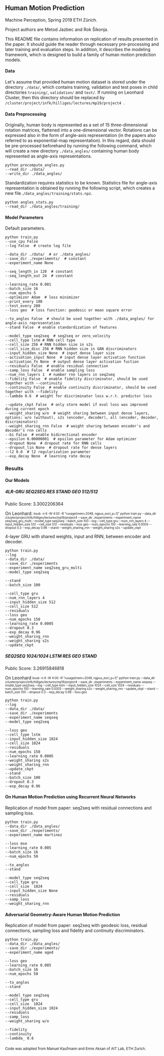 ## Human Motion Prediction

Machine Perception, Spring 2019 ETH Zürich.

Project authors are Metod Jazbec and Rok Šikonja.

This README file contains information on replication of results presented in the paper. It should guide the reader through
necessary pre-processing and later training and evaluation steps. In addition, it describes the modeling framework, which
is designed to build a family of human motion prediction models. 

#### Data

Let's assume that provided human motion dataset is stored under the directory ```./data/```, which contains training,
validation and test poses in child directories ```training/```, ```validation/``` and ```test/```. If running on Leonhard
Cluster, then this directory should be replaced by ```/cluster/project/infk/hilliges/lectures/mp19/project4 ```.


#### Data Preprocessing

Originally, human body is represented as a set of 15 three-dimensional rotation matrices, flattened into a one-dimensional
vector. Rotations can be expressed also in the form of angle-axis representation (in the papers also referred to as exponential-map representation). In this regard, data should be pre-processed
beforehand by running the following command, which will create a new directory ```./data_angles/``` containing human body
represented as angle-axis representations.

```
python precompute_angles.py 
--read_dir ./data/
--write_dir ./data_angles/
```

Standardization requires statistics to be known. Statistics file for angle-axis representation is obtained by running the
following script, which creates a new file```./data_angles/training/stats.npz```.

```
python angles_stats.py
--read_dir ./data_angles/training/
```

#### Model Parameters

Default parameters.

```
python train.py
--use_cpu False
--log False  # create log file

--data_dir ./data/  # or ./data_angles/
--save_dir ./experiments/  # constant
--experiment_name None

--seq_length_in 120  # constant
--seq_length_out 24  # constant

--learning_rate 0.001
--batch_size 16
--num_epochs 5
--optimizer Adam  # loss minimizer
--print_every 100
--test_every 200
--loss geo  # loss function: geodesic or mean square error

--to_angles False  # should be used together with ./data_angles/ for angle-axis representation 
--stand False  # enable standardization of features

--model_type seq2seq  # seq2seq or zero_velocity
--cell_type lstm # RNN cell type
--cell_size 256 # RNN hidden size in s2s
--cell_size_disc 256 # RNN hidden size in GAN discriminators
--input_hidden_size None  # input dense layer size
--activation_input None  # input dense layer activation function
--activation_fn None  # output dense layer activation fuction
--residuals False  # enable residual connection
--samp_loss False  # enable sampling loss
--num_rnn_layers 1  # number rnn layers in seq2seq
--fidelity False  # enable fidelity discriminator, should be used together with --continuity
--continuity False  # enable continuity discriminator, should be used together with --fidelity
--lambda 0.6  # weight for discriminator loss w.r.t. predictor loss

--update_ckpt False  # only store model if eval loss was improved during current epoch
--weight_sharing w/o  # weight sharing between input dense layers, options: w/o (without), s2s (encoder, decoder), all (encoder, decoder, discriminators)
--weight_sharing_rnn False  # weight sharing between encoder's and decoder's rnn cells
--bi False  # enable bidirectional encoder
--epsilon 0.00000001  # epsilon parameter for Adam optimizer
--dropout None  # dropout rate for RNN cells
--dropout_lin None  # dropout rate for dense layers
--l2 0.0  # l2 regularization parameter
--exp_decay None  # learning rate decay
```

### Results

#### Our Models

##### 4LR-GRU SEQ2SEQ RES STAND GEO 512/512

Public Score: 3.3002206364

On Leonhard: 
<sub><sup>bsub -n 6 -W 4:00 -R "rusage[mem=2048, ngpus_excl_p=1]" 
python train.py --data_dir /cluster/project/infk/hilliges/lectures/mp19/project4 --save_dir ./experiments --experiment_name seq2seq_gru_multi --model_type seq2seq --batch_size 100 --log --cell_type gru --num_rnn_layers 4 --input_hidden_size 512 --cell_size 512 --residuals --loss geo --num_epochs 150 --learning_rate 0.0005 --dropout 0.3 --exp_decay 0.96 --stand --weight_sharing_rnn --weight_sharing s2s --update_ckpt</sup></sub>

4-layer GRU with shared weights, input and RNN, between encoder and decoder.  

```
python train.py 
--log
--data_dir ./data/
--save_dir ./experiments 
--experiment_name seq2seq_gru_multi 
--model_type seq2seq

--stand 
--batch_size 100 

--cell_type gru 
--num_rnn_layers 4 
--input_hidden_size 512 
--cell_size 512 
--residuals 
--loss geo 
--num_epochs 150 
--learning_rate 0.0005 
--dropout 0.3 
--exp_decay 0.96  
--weight_sharing_rnn 
--weight_sharing s2s 
--update_ckpt
```

##### SEQ2SEQ 1024/1024 LSTM RES GEO STAND

Public Score: 3.26915846818

On Leonhard
<sub><sup>bsub -n 6 -W 4:00 -R "rusage[mem=2048, ngpus_excl_p=1]" 
python train.py --data_dir /cluster/project/infk/hilliges/lectures/mp19/project4 --save_dir ./experiments --experiment_name seqseq --model_type seq2seq --log --cell_type lstm --input_hidden_size 1024 --cell_size 1024 --residuals --num_epochs 150 --learning_rate 0.0005 --weight_sharing s2s --weight_sharing_rnn --update_ckpt --stand --batch_size 100 --dropout 0.3 --exp_decay 0.96 --loss geo</sup></sub>


```
python train.py 
--log
--data_dir ./data/ 
--save_dir ./experiments 
--experiment_name seqseq 
--model_type seq2seq

--loss geo   
--cell_type lstm 
--input_hidden_size 1024 
--cell_size 1024 
--residuals 
--num_epochs 150 
--learning_rate 0.0005 
--weight_sharing s2s 
--weight_sharing_rnn 
--update_ckpt 
--stand 
--batch_size 100 
--dropout 0.3 
--exp_decay 0.96
```


#### On Human Motion Prediction using Recurrent Neural Networks

Replication of model from paper: seq2seq with residual connections and sampling loss.

```
python train.py
--data_dir ./data_angles/
--save_dir ./experiments/ 
--experiment_name martinez

--loss mse
--learning_rate 0.005
--batch_size 16
--num_epochs 50

--to_angles
--stand

--model_type seq2seq 
--cell_type gru
--cell_size  1024
--input_hidden_size None
--residuals
--samp_loss
--weight_sharing_rnn
```

#### Adversarial Geometry-Aware Human Motion Prediction

Replication of model from paper: seq2seq with geodesic loss, residual connections, sampling loss and fidelity and 
continuity discriminators.
```
python train.py
--data_dir ./data_angles/
--save_dir ./experiments/ 
--experiment_name aged

--loss geo
--learning_rate 0.005
--batch_size 16
--num_epochs 50

--to_angles
--stand

--model_type seq2seq 
--cell_type gru
--cell_size  1024
--input_hidden_size 1024
--residuals
--samp_loss
--weight_sharing w/o

--fidelity
--continuity
--lambda_ 0.6
```

####







<sub>Code was adopted from Manuel Kaufmann and Emre Aksan of AIT Lab, ETH Zurich.</sub>
